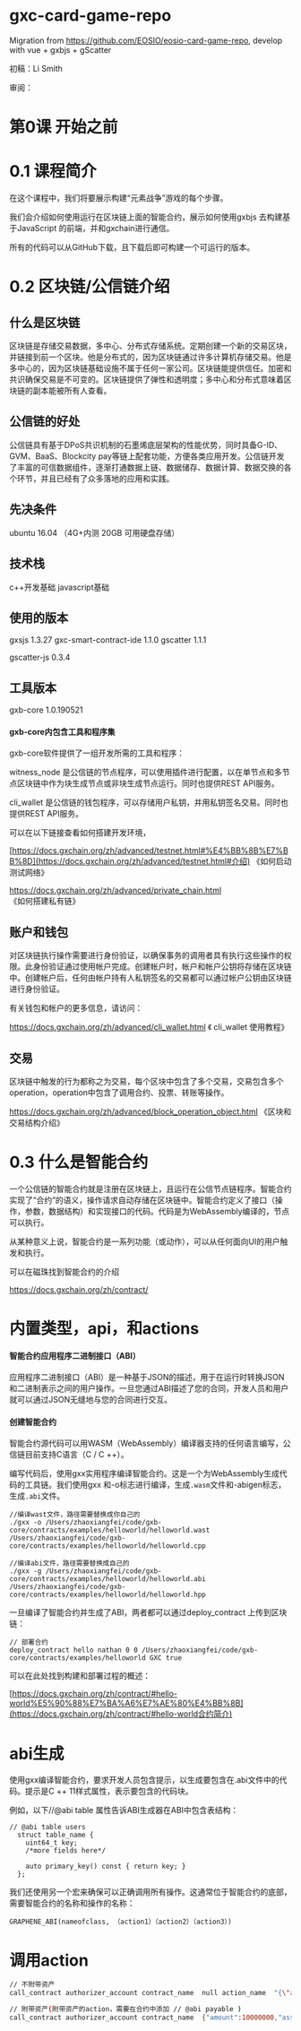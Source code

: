 # gxc-card-game-repo
Migration from https://github.com/EOSIO/eosio-card-game-repo, develop with  vue + gxbjs  + gScatter  



初稿：Li Smith

审阅：

# 第0课 开始之前

# 0.1 课程简介

在这个课程中，我们将要展示构建“元素战争”游戏的每个步骤。

我们会介绍如何使用运行在区块链上面的智能合约，展示如何使用gxbjs 去构建基于JavaScript 的前端，并和gxchain进行通信。

所有的代码可以从GitHub下载，且下载后即可构建一个可运行的版本。



# 0.2 区块链/公信链介绍
## 什么是区块链

区块链是存储交易数据，多中心、分布式存储系统。定期创建一个新的交易区块，并链接到前一个区块。他是分布式的，因为区块链通过许多计算机存储交易。他是多中心的，因为区块链基础设施不属于任何一家公司。区块链能提供信任。加密和共识确保交易是不可变的。区块链提供了弹性和透明度；多中心和分布式意味着区块链的副本能被所有人查看。



## 公信链的好处

公信链具有基于DPoS共识机制的石墨烯底层架构的性能优势，同时具备G-ID、GVM、BaaS、Blockcity pay等链上配套功能，方便各类应用开发。公信链开发了丰富的可信数据组件，逐渐打通数据上链、数据储存、数据计算、数据交换的各个环节，并且已经有了众多落地的应用和实践。



## 先决条件
ubuntu 16.04 （4G+内测  20GB 可用硬盘存储）



## 技术栈
c++开发基础
javascript基础


## 使用的版本
gxsjs 1.3.27
gxc-smart-contract-ide  1.1.0
gscatter 1.1.1

gscatter-js 0.3.4



## 工具版本
gxb-core 1.0.190521



#### **gxb-core内包含工具和程序集**

gxb-core软件提供了一组开发所需的工具和程序：

witness_node   是公信链的节点程序，可以使用插件进行配置，以在单节点和多节点区块链中作为块生成节点或非块生成节点运行。同时也提供REST API服务。



cli_wallet 是公信链的钱包程序，可以存储用户私钥，并用私钥签名交易。同时也提供REST API服务。



可以在以下链接查看如何搭建开发环境，

[https://docs.gxchain.org/zh/advanced/testnet.html#%E4%BB%8B%E7%BB%8D](https://docs.gxchain.org/zh/advanced/testnet.html#介绍)  《如何启动测试网络》

https://docs.gxchain.org/zh/advanced/private_chain.html         《如何搭建私有链》



## 账户和钱包
对区块链执行操作需要进行身份验证，以确保事务的调用者具有执行这些操作的权限。此身份验证通过使用帐户完成。创建帐户时，帐户和帐户公钥将存储在区块链中。创建帐户后，任何由帐户持有人私钥签名的交易都可以通过帐户公钥由区块链进行身份验证。



有关钱包和帐户的更多信息，请访问：

https://docs.gxchain.org/zh/advanced/cli_wallet.html    《 cli_wallet 使用教程》




## 交易

区块链中触发的行为都称之为交易，每个区块中包含了多个交易，交易包含多个operation，operation中包含了调用合约、投票、转账等操作。



https://docs.gxchain.org/zh/advanced/block_operation_object.html  《区块和交易结构介绍》



# 0.3 什么是智能合约

一个公信链的智能合约就是注册在区块链上，且运行在公信节点链程序。智能合约实现了“合约”的语义，操作请求自动存储在区块链中。智能合约定义了接口（操作，参数，数据结构）和实现接口的代码。代码是为WebAssembly编译的，节点可以执行。



从某种意义上说，智能合约是一系列功能（或动作），可以从任何面向UI的用户触发和执行。



可以在磁珠找到智能合约的介绍

https://docs.gxchain.org/zh/contract/



# 内置类型，api，和actions

#### **智能合约应用程序二进制接口（ABI）**

应用程序二进制接口（ABI）是一种基于JSON的描述，用于在运行时转换JSON和二进制表示之间的用户操作。一旦您通过ABI描述了您的合同，开发人员和用户就可以通过JSON无缝地与您的合同进行交互。

#### 创建智能合约

智能合约源代码可以用WASM（WebAssembly）编译器支持的任何语言编写，公信链目前支持C语言（C / C ++）。

编写代码后，使用gxx实用程序编译智能合约。这是一个为WebAssembly生成代码的工具链。我们使用gxx 和-o标志进行编译，生成`.wasm`文件和-abigen标志，生成`.abi`文件。

```
//编译wast文件，路径需要替换成你自己的
./gxx -o /Users/zhaoxiangfei/code/gxb-core/contracts/examples/helloworld/helloworld.wast /Users/zhaoxiangfei/code/gxb-core/contracts/examples/helloworld/helloworld.cpp

//编译abi文件，路径需要替换成自己的
./gxx -g /Users/zhaoxiangfei/code/gxb-core/contracts/examples/helloworld/helloworld.abi /Users/zhaoxiangfei/code/gxb-core/contracts/examples/helloworld/helloworld.hpp
```



一旦编译了智能合约并生成了ABI，两者都可以通过deploy_contract 上传到区块链：

```
// 部署合约
deploy_contract hello nathan 0 0 /Users/zhaoxiangfei/code/gxb-core/contracts/examples/helloworld GXC true
```



可以在此处找到构建和部署过程的概述：

[https://docs.gxchain.org/zh/contract/#hello-world%E5%90%88%E7%BA%A6%E7%AE%80%E4%BB%8B](https://docs.gxchain.org/zh/contract/#hello-world合约简介)

# abi生成

使用gxx编译智能合约，要求开发人员包含提示，以生成要包含在.abi文件中的代码。提示是C ++ 11样式属性，表示要包含的代码块。

例如，以下//@abi table 属性告诉ABI生成器在ABI中包含表结构：

```
// @abi table users
  struct table_name {
    uint64_t key;
    /*more fields here*/

    auto primary_key() const { return key; }
  };
```



我们还使用另一个宏来确保可以正确调用所有操作。这通常位于智能合约的底部，需要智能合约的名称和操作的名称：

```
GRAPHENE_ABI(nameofclass, （action1）（action2）（action3）)
```



# 调用action

```bash
// 不附带资产
call_contract authorizer_account contract_name  null action_name  "{\"action_parameter\"}" GXC true

// 附带资产(附带资产的action，需要在合约中添加 // @abi payable )
call_contract authorizer_account contract_name  {"amount":10000000,"asset_id":1.3.1} action_name  "{\"action_parameter\"}" GXC true
```

